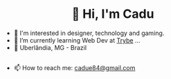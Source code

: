 <h1 align="center">👋 Hi, I'm Cadu</h1>

- 💞 I'm interested in designer, technology and gaming.
- 🌱 I’m currently learning Web Dev at <a href="https://www.betrybe.com/" target="_blank">Trybe<a/> ...
- 📍 Uberlândia, MG - Brazil

##

- 📫 How to reach me: <a href='mailto:cadue84@gmail.com'>cadue84@gmail.com</a>

<!---
ccadubr/ccadubr is a ✨ special ✨ repository because its `README.md` (this file) appears on your GitHub profile.
You can click the Preview link to take a look at your changes.
--->
